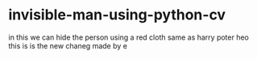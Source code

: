 # invisible-man-using-python-cv
in this we can hide the person using a red cloth same as harry poter
heo this is is the new chaneg made by e 
